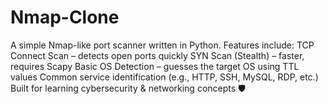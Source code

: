 # Nmap-Clone
A simple Nmap-like port scanner written in Python. Features include:  TCP Connect Scan – detects open ports quickly  SYN Scan (Stealth) – faster, requires Scapy  Basic OS Detection – guesses the target OS using TTL values  Common service identification (e.g., HTTP, SSH, MySQL, RDP, etc.)  Built for learning cybersecurity &amp; networking concepts 🛡️
